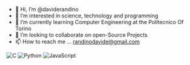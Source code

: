 - 👋 Hi, I’m @daviderandino
- 👀 I’m interested in science, technology and programming
- 🌱 I’m currently learning Computer Engineering at the Politecnico Of Torino
- 💞️ I’m looking to collaborate on open-Source Projects
- 📫 How to reach me ... randinodavide@gmail.com

![C](https://img.shields.io/badge/c-%2300599C.svg?style=for-the-badge&logo=c&logoColor=white) ![Python](https://img.shields.io/badge/python-3670A0?style=for-the-badge&logo=python&logoColor=ffdd54) ![JavaScript](https://img.shields.io/badge/javascript-%23323330.svg?style=for-the-badge&logo=javascript&logoColor=%23F7DF1E)
